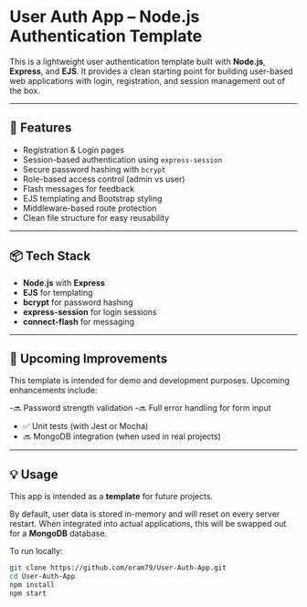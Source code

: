 # User Auth App – Node.js Authentication Template

This is a lightweight user authentication template built with **Node.js**, **Express**, and **EJS**. It provides a clean starting point for building user-based web applications with login, registration, and session management out of the box.

---

## 🚀 Features

-  Registration & Login pages
-  Session-based authentication using `express-session`
-  Secure password hashing with `bcrypt`
-  Role-based access control (admin vs user)
-  Flash messages for feedback
-  EJS templating and Bootstrap styling
-  Middleware-based route protection
-  Clean file structure for easy reusability

---

## 📦 Tech Stack

- **Node.js** with **Express**
- **EJS** for templating
- **bcrypt** for password hashing
- **express-session** for login sessions
- **connect-flash** for messaging

---

## 🧪 Upcoming Improvements

This template is intended for demo and development purposes. Upcoming enhancements include:

-🔜 Password strength validation
-🔜 Full error handling for form input
- ✅ Unit tests (with Jest or Mocha)
- 🔜 MongoDB integration (when used in real projects)

---

## 💡 Usage

This app is intended as a **template** for future projects.

By default, user data is stored in-memory and will reset on every server restart. When integrated into actual applications, this will be swapped out for a **MongoDB** database.

To run locally:

```bash
git clone https://github.com/oram79/User-Auth-App.git
cd User-Auth-App
npm install
npm start

